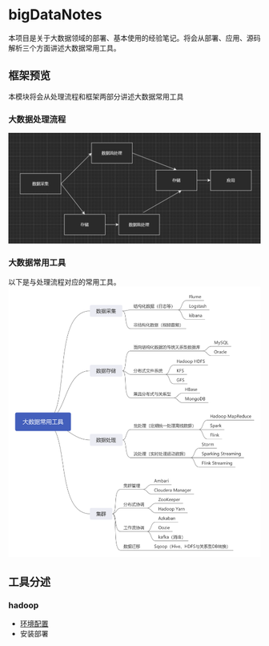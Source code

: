 # bigDataNotes
本项目是关于大数据领域的部署、基本使用的经验笔记。将会从部署、应用、源码解析三个方面讲述大数据常用工具。

## 框架预览
本模块将会从处理流程和框架两部分讲述大数据常用工具

### 大数据处理流程
![avatar](src/img/readme/bigdata_process.png)

### 大数据常用工具
以下是与处理流程对应的常用工具。
![avatar](src/img/readme/toolsAndFun.png)
## 工具分述
### hadoop
* [环境配置](hadoop.md)
* 安装部署